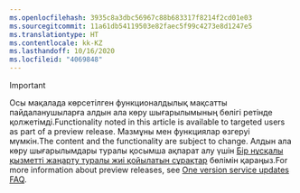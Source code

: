 ```yaml
---
ms.openlocfilehash: 3935c8a3dbc56967c88b683317f8214f2cd01e03
ms.sourcegitcommit: 11a61db54119503e82faec5f99c4273e8d1247e5
ms.translationtype: HT
ms.contentlocale: kk-KZ
ms.lasthandoff: 10/16/2020
ms.locfileid: "4069848"
---
```

> [!IMPORTANT]
> <span data-ttu-id="49f81-101">Осы мақалада көрсетілген функционалдылық мақсатты пайдаланушыларға алдын ала көру шығарылымының бөлігі ретінде қолжетімді.</span><span class="sxs-lookup"><span data-stu-id="49f81-101">Functionality noted in this article is available to targeted users as part of a preview release.</span></span> <span data-ttu-id="49f81-102">Мазмұны мен функциялар өзгеруі мүмкін.</span><span class="sxs-lookup"><span data-stu-id="49f81-102">The content and the functionality are subject to change.</span></span> <span data-ttu-id="49f81-103">Алдын ала көру шығарылымдары туралы қосымша ақпарат алу үшін [Бір нұсқалы қызметті жаңарту туралы жиі қойылатын сұрақтар](https://docs.microsoft.com/dynamics365/unified-operations/fin-and-ops/get-started/one-version) бөлімін қараңыз.</span><span class="sxs-lookup"><span data-stu-id="49f81-103">For more information about preview releases, see [One version service updates FAQ](https://docs.microsoft.com/dynamics365/unified-operations/fin-and-ops/get-started/one-version).</span></span>
